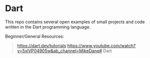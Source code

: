 # Dart

This repo contains several open examples of small projects and code written in the Dart programming language.

Beginner/General Resources:
 > https://dart.dev/tutorials
 > https://www.youtube.com/watch?v=5xlVP04905w&ab_channel=MikeDane#   D a r t  
 